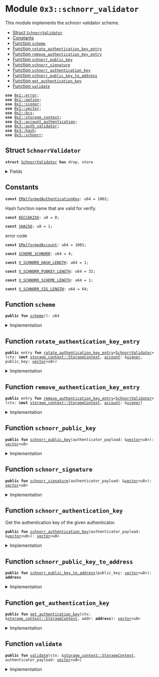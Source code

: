 
<a name="0x3_schnorr_validator"></a>

# Module `0x3::schnorr_validator`

This module implements the schnorr validator scheme.


-  [Struct `SchnorrValidator`](#0x3_schnorr_validator_SchnorrValidator)
-  [Constants](#@Constants_0)
-  [Function `scheme`](#0x3_schnorr_validator_scheme)
-  [Function `rotate_authentication_key_entry`](#0x3_schnorr_validator_rotate_authentication_key_entry)
-  [Function `remove_authentication_key_entry`](#0x3_schnorr_validator_remove_authentication_key_entry)
-  [Function `schnorr_public_key`](#0x3_schnorr_validator_schnorr_public_key)
-  [Function `schnorr_signature`](#0x3_schnorr_validator_schnorr_signature)
-  [Function `schnorr_authentication_key`](#0x3_schnorr_validator_schnorr_authentication_key)
-  [Function `schnorr_public_key_to_address`](#0x3_schnorr_validator_schnorr_public_key_to_address)
-  [Function `get_authentication_key`](#0x3_schnorr_validator_get_authentication_key)
-  [Function `validate`](#0x3_schnorr_validator_validate)


<pre><code><b>use</b> <a href="">0x1::error</a>;
<b>use</b> <a href="">0x1::option</a>;
<b>use</b> <a href="">0x1::signer</a>;
<b>use</b> <a href="">0x1::vector</a>;
<b>use</b> <a href="">0x2::bcs</a>;
<b>use</b> <a href="">0x2::storage_context</a>;
<b>use</b> <a href="account_authentication.md#0x3_account_authentication">0x3::account_authentication</a>;
<b>use</b> <a href="auth_validator.md#0x3_auth_validator">0x3::auth_validator</a>;
<b>use</b> <a href="hash.md#0x3_hash">0x3::hash</a>;
<b>use</b> <a href="schnorr.md#0x3_schnorr">0x3::schnorr</a>;
</code></pre>



<a name="0x3_schnorr_validator_SchnorrValidator"></a>

## Struct `SchnorrValidator`



<pre><code><b>struct</b> <a href="schnorr_validator.md#0x3_schnorr_validator_SchnorrValidator">SchnorrValidator</a> <b>has</b> drop, store
</code></pre>



<details>
<summary>Fields</summary>


<dl>
<dt>
<code>dummy_field: bool</code>
</dt>
<dd>

</dd>
</dl>


</details>

<a name="@Constants_0"></a>

## Constants


<a name="0x3_schnorr_validator_EMalformedAuthenticationKey"></a>



<pre><code><b>const</b> <a href="schnorr_validator.md#0x3_schnorr_validator_EMalformedAuthenticationKey">EMalformedAuthenticationKey</a>: u64 = 1002;
</code></pre>



<a name="0x3_schnorr_validator_KECCAK256"></a>

Hash function name that are valid for verify.


<pre><code><b>const</b> <a href="schnorr_validator.md#0x3_schnorr_validator_KECCAK256">KECCAK256</a>: u8 = 0;
</code></pre>



<a name="0x3_schnorr_validator_SHA256"></a>



<pre><code><b>const</b> <a href="schnorr_validator.md#0x3_schnorr_validator_SHA256">SHA256</a>: u8 = 1;
</code></pre>



<a name="0x3_schnorr_validator_EMalformedAccount"></a>

error code


<pre><code><b>const</b> <a href="schnorr_validator.md#0x3_schnorr_validator_EMalformedAccount">EMalformedAccount</a>: u64 = 1001;
</code></pre>



<a name="0x3_schnorr_validator_SCHEME_SCHNORR"></a>



<pre><code><b>const</b> <a href="schnorr_validator.md#0x3_schnorr_validator_SCHEME_SCHNORR">SCHEME_SCHNORR</a>: u64 = 4;
</code></pre>



<a name="0x3_schnorr_validator_V_SCHNORR_HASH_LENGTH"></a>



<pre><code><b>const</b> <a href="schnorr_validator.md#0x3_schnorr_validator_V_SCHNORR_HASH_LENGTH">V_SCHNORR_HASH_LENGTH</a>: u64 = 1;
</code></pre>



<a name="0x3_schnorr_validator_V_SCHNORR_PUBKEY_LENGTH"></a>



<pre><code><b>const</b> <a href="schnorr_validator.md#0x3_schnorr_validator_V_SCHNORR_PUBKEY_LENGTH">V_SCHNORR_PUBKEY_LENGTH</a>: u64 = 32;
</code></pre>



<a name="0x3_schnorr_validator_V_SCHNORR_SCHEME_LENGTH"></a>



<pre><code><b>const</b> <a href="schnorr_validator.md#0x3_schnorr_validator_V_SCHNORR_SCHEME_LENGTH">V_SCHNORR_SCHEME_LENGTH</a>: u64 = 1;
</code></pre>



<a name="0x3_schnorr_validator_V_SCHNORR_SIG_LENGTH"></a>



<pre><code><b>const</b> <a href="schnorr_validator.md#0x3_schnorr_validator_V_SCHNORR_SIG_LENGTH">V_SCHNORR_SIG_LENGTH</a>: u64 = 64;
</code></pre>



<a name="0x3_schnorr_validator_scheme"></a>

## Function `scheme`



<pre><code><b>public</b> <b>fun</b> <a href="schnorr_validator.md#0x3_schnorr_validator_scheme">scheme</a>(): u64
</code></pre>



<details>
<summary>Implementation</summary>


<pre><code><b>public</b> <b>fun</b> <a href="schnorr_validator.md#0x3_schnorr_validator_scheme">scheme</a>(): u64 {
    <a href="schnorr_validator.md#0x3_schnorr_validator_SCHEME_SCHNORR">SCHEME_SCHNORR</a>
}
</code></pre>



</details>

<a name="0x3_schnorr_validator_rotate_authentication_key_entry"></a>

## Function `rotate_authentication_key_entry`



<pre><code><b>public</b> entry <b>fun</b> <a href="schnorr_validator.md#0x3_schnorr_validator_rotate_authentication_key_entry">rotate_authentication_key_entry</a>&lt;<a href="schnorr_validator.md#0x3_schnorr_validator_SchnorrValidator">SchnorrValidator</a>&gt;(ctx: &<b>mut</b> <a href="_StorageContext">storage_context::StorageContext</a>, <a href="account.md#0x3_account">account</a>: &<a href="">signer</a>, public_key: <a href="">vector</a>&lt;u8&gt;)
</code></pre>



<details>
<summary>Implementation</summary>


<pre><code><b>public</b> entry <b>fun</b> <a href="schnorr_validator.md#0x3_schnorr_validator_rotate_authentication_key_entry">rotate_authentication_key_entry</a>&lt;<a href="schnorr_validator.md#0x3_schnorr_validator_SchnorrValidator">SchnorrValidator</a>&gt;(
    ctx: &<b>mut</b> StorageContext,
    <a href="account.md#0x3_account">account</a>: &<a href="">signer</a>,
    public_key: <a href="">vector</a>&lt;u8&gt;
) {
    // compare newly passed <b>public</b> key <b>with</b> <a href="schnorr.md#0x3_schnorr">schnorr</a> <b>public</b> key length <b>to</b> ensure it's compatible
    <b>assert</b>!(
        <a href="_length">vector::length</a>(&public_key) == <a href="schnorr_validator.md#0x3_schnorr_validator_V_SCHNORR_PUBKEY_LENGTH">V_SCHNORR_PUBKEY_LENGTH</a>,
        <a href="_invalid_argument">error::invalid_argument</a>(<a href="schnorr_validator.md#0x3_schnorr_validator_EMalformedAuthenticationKey">EMalformedAuthenticationKey</a>)
    );

    // ensure that the <a href="schnorr.md#0x3_schnorr">schnorr</a> <b>public</b> key <b>to</b> <b>address</b> isn't matched <b>with</b> the <a href="ed25519.md#0x3_ed25519">ed25519</a> <a href="account.md#0x3_account">account</a> <b>address</b>
    <b>let</b> account_addr = <a href="_address_of">signer::address_of</a>(<a href="account.md#0x3_account">account</a>);
    <b>let</b> schnorr_addr = <a href="schnorr_validator.md#0x3_schnorr_validator_schnorr_public_key_to_address">schnorr_public_key_to_address</a>(public_key);
    <b>assert</b>!(
        account_addr != schnorr_addr,
        <a href="_invalid_argument">error::invalid_argument</a>(<a href="schnorr_validator.md#0x3_schnorr_validator_EMalformedAccount">EMalformedAccount</a>)
    );

    // serialize the <b>address</b> <b>to</b> an auth key and rotate it by calling rotate_authentication_key
    <b>let</b> schnorr_authentication_key = moveos_std::bcs::to_bytes(&schnorr_addr);
    <a href="account_authentication.md#0x3_account_authentication_rotate_authentication_key">account_authentication::rotate_authentication_key</a>&lt;<a href="schnorr_validator.md#0x3_schnorr_validator_SchnorrValidator">SchnorrValidator</a>&gt;(ctx, <a href="account.md#0x3_account">account</a>, schnorr_authentication_key);
}
</code></pre>



</details>

<a name="0x3_schnorr_validator_remove_authentication_key_entry"></a>

## Function `remove_authentication_key_entry`



<pre><code><b>public</b> entry <b>fun</b> <a href="schnorr_validator.md#0x3_schnorr_validator_remove_authentication_key_entry">remove_authentication_key_entry</a>&lt;<a href="schnorr_validator.md#0x3_schnorr_validator_SchnorrValidator">SchnorrValidator</a>&gt;(ctx: &<b>mut</b> <a href="_StorageContext">storage_context::StorageContext</a>, <a href="account.md#0x3_account">account</a>: &<a href="">signer</a>)
</code></pre>



<details>
<summary>Implementation</summary>


<pre><code><b>public</b> entry <b>fun</b> <a href="schnorr_validator.md#0x3_schnorr_validator_remove_authentication_key_entry">remove_authentication_key_entry</a>&lt;<a href="schnorr_validator.md#0x3_schnorr_validator_SchnorrValidator">SchnorrValidator</a>&gt;(ctx: &<b>mut</b> StorageContext, <a href="account.md#0x3_account">account</a>: &<a href="">signer</a>) {
    <a href="account_authentication.md#0x3_account_authentication_remove_authentication_key">account_authentication::remove_authentication_key</a>&lt;<a href="schnorr_validator.md#0x3_schnorr_validator_SchnorrValidator">SchnorrValidator</a>&gt;(ctx, <a href="account.md#0x3_account">account</a>);
}
</code></pre>



</details>

<a name="0x3_schnorr_validator_schnorr_public_key"></a>

## Function `schnorr_public_key`



<pre><code><b>public</b> <b>fun</b> <a href="schnorr_validator.md#0x3_schnorr_validator_schnorr_public_key">schnorr_public_key</a>(authenticator_payload: &<a href="">vector</a>&lt;u8&gt;): <a href="">vector</a>&lt;u8&gt;
</code></pre>



<details>
<summary>Implementation</summary>


<pre><code><b>public</b> <b>fun</b> <a href="schnorr_validator.md#0x3_schnorr_validator_schnorr_public_key">schnorr_public_key</a>(authenticator_payload: &<a href="">vector</a>&lt;u8&gt;): <a href="">vector</a>&lt;u8&gt; {
    <b>let</b> public_key = <a href="_empty">vector::empty</a>&lt;u8&gt;();
    <b>let</b> i = <a href="schnorr_validator.md#0x3_schnorr_validator_V_SCHNORR_SCHEME_LENGTH">V_SCHNORR_SCHEME_LENGTH</a> + <a href="schnorr_validator.md#0x3_schnorr_validator_V_SCHNORR_SIG_LENGTH">V_SCHNORR_SIG_LENGTH</a>;
    <b>while</b> (i &lt; <a href="schnorr_validator.md#0x3_schnorr_validator_V_SCHNORR_SCHEME_LENGTH">V_SCHNORR_SCHEME_LENGTH</a> + <a href="schnorr_validator.md#0x3_schnorr_validator_V_SCHNORR_SIG_LENGTH">V_SCHNORR_SIG_LENGTH</a> + <a href="schnorr_validator.md#0x3_schnorr_validator_V_SCHNORR_PUBKEY_LENGTH">V_SCHNORR_PUBKEY_LENGTH</a>) {
        <b>let</b> value = <a href="_borrow">vector::borrow</a>(authenticator_payload, i);
        <a href="_push_back">vector::push_back</a>(&<b>mut</b> public_key, *value);
        i = i + 1;
    };

    public_key
}
</code></pre>



</details>

<a name="0x3_schnorr_validator_schnorr_signature"></a>

## Function `schnorr_signature`



<pre><code><b>public</b> <b>fun</b> <a href="schnorr_validator.md#0x3_schnorr_validator_schnorr_signature">schnorr_signature</a>(authenticator_payload: &<a href="">vector</a>&lt;u8&gt;): <a href="">vector</a>&lt;u8&gt;
</code></pre>



<details>
<summary>Implementation</summary>


<pre><code><b>public</b> <b>fun</b> <a href="schnorr_validator.md#0x3_schnorr_validator_schnorr_signature">schnorr_signature</a>(authenticator_payload: &<a href="">vector</a>&lt;u8&gt;): <a href="">vector</a>&lt;u8&gt; {
    <b>let</b> sign = <a href="_empty">vector::empty</a>&lt;u8&gt;();
    <b>let</b> i = <a href="schnorr_validator.md#0x3_schnorr_validator_V_SCHNORR_SCHEME_LENGTH">V_SCHNORR_SCHEME_LENGTH</a>;
    <b>while</b> (i &lt; <a href="schnorr_validator.md#0x3_schnorr_validator_V_SCHNORR_SIG_LENGTH">V_SCHNORR_SIG_LENGTH</a> + 1) {
        <b>let</b> value = <a href="_borrow">vector::borrow</a>(authenticator_payload, i);
        <a href="_push_back">vector::push_back</a>(&<b>mut</b> sign, *value);
        i = i + 1;
    };

    sign
}
</code></pre>



</details>

<a name="0x3_schnorr_validator_schnorr_authentication_key"></a>

## Function `schnorr_authentication_key`

Get the authentication key of the given authenticator.


<pre><code><b>public</b> <b>fun</b> <a href="schnorr_validator.md#0x3_schnorr_validator_schnorr_authentication_key">schnorr_authentication_key</a>(authenticator_payload: &<a href="">vector</a>&lt;u8&gt;): <a href="">vector</a>&lt;u8&gt;
</code></pre>



<details>
<summary>Implementation</summary>


<pre><code><b>public</b> <b>fun</b> <a href="schnorr_validator.md#0x3_schnorr_validator_schnorr_authentication_key">schnorr_authentication_key</a>(authenticator_payload: &<a href="">vector</a>&lt;u8&gt;): <a href="">vector</a>&lt;u8&gt; {
    <b>let</b> public_key = <a href="schnorr_validator.md#0x3_schnorr_validator_schnorr_public_key">schnorr_public_key</a>(authenticator_payload);
    <b>let</b> addr = <a href="schnorr_validator.md#0x3_schnorr_validator_schnorr_public_key_to_address">schnorr_public_key_to_address</a>(public_key);
    moveos_std::bcs::to_bytes(&addr)
}
</code></pre>



</details>

<a name="0x3_schnorr_validator_schnorr_public_key_to_address"></a>

## Function `schnorr_public_key_to_address`



<pre><code><b>public</b> <b>fun</b> <a href="schnorr_validator.md#0x3_schnorr_validator_schnorr_public_key_to_address">schnorr_public_key_to_address</a>(public_key: <a href="">vector</a>&lt;u8&gt;): <b>address</b>
</code></pre>



<details>
<summary>Implementation</summary>


<pre><code><b>public</b> <b>fun</b> <a href="schnorr_validator.md#0x3_schnorr_validator_schnorr_public_key_to_address">schnorr_public_key_to_address</a>(public_key: <a href="">vector</a>&lt;u8&gt;): <b>address</b> {
    <b>let</b> bytes = <a href="_singleton">vector::singleton</a>((<a href="schnorr_validator.md#0x3_schnorr_validator_SCHEME_SCHNORR">SCHEME_SCHNORR</a> <b>as</b> u8));
    <a href="_append">vector::append</a>(&<b>mut</b> bytes, public_key);
    moveos_std::bcs::to_address(hash::blake2b256(&bytes))
}
</code></pre>



</details>

<a name="0x3_schnorr_validator_get_authentication_key"></a>

## Function `get_authentication_key`



<pre><code><b>public</b> <b>fun</b> <a href="schnorr_validator.md#0x3_schnorr_validator_get_authentication_key">get_authentication_key</a>(ctx: &<a href="_StorageContext">storage_context::StorageContext</a>, addr: <b>address</b>): <a href="">vector</a>&lt;u8&gt;
</code></pre>



<details>
<summary>Implementation</summary>


<pre><code><b>public</b> <b>fun</b> <a href="schnorr_validator.md#0x3_schnorr_validator_get_authentication_key">get_authentication_key</a>(ctx: &StorageContext, addr: <b>address</b>): <a href="">vector</a>&lt;u8&gt; {
    <b>let</b> auth_key_option = <a href="account_authentication.md#0x3_account_authentication_get_authentication_key">account_authentication::get_authentication_key</a>&lt;<a href="schnorr_validator.md#0x3_schnorr_validator_SchnorrValidator">SchnorrValidator</a>&gt;(ctx, addr);
    <b>if</b> (<a href="_is_some">option::is_some</a>(&auth_key_option)) {
        <a href="_extract">option::extract</a>(&<b>mut</b> auth_key_option)
    }<b>else</b> {
        //<b>if</b> AuthenticationKey does not exist, <b>return</b> addr <b>as</b> authentication key
        moveos_std::bcs::to_bytes(&addr)
    }
}
</code></pre>



</details>

<a name="0x3_schnorr_validator_validate"></a>

## Function `validate`



<pre><code><b>public</b> <b>fun</b> <a href="schnorr_validator.md#0x3_schnorr_validator_validate">validate</a>(ctx: &<a href="_StorageContext">storage_context::StorageContext</a>, authenticator_payload: <a href="">vector</a>&lt;u8&gt;)
</code></pre>



<details>
<summary>Implementation</summary>


<pre><code><b>public</b> <b>fun</b> <a href="schnorr_validator.md#0x3_schnorr_validator_validate">validate</a>(ctx: &StorageContext, authenticator_payload: <a href="">vector</a>&lt;u8&gt;) {
    // TODO handle non-<a href="ed25519.md#0x3_ed25519">ed25519</a> auth key and <b>address</b> relationship
    // <b>let</b> auth_key = <a href="schnorr_validator.md#0x3_schnorr_validator_schnorr_authentication_key">schnorr_authentication_key</a>(&authenticator_payload);
    // <b>let</b> auth_key_in_account = <a href="schnorr_validator.md#0x3_schnorr_validator_get_authentication_key">get_authentication_key</a>(ctx, <a href="_sender">storage_context::sender</a>(ctx));
    // <b>assert</b>!(
    //    auth_key_in_account == auth_key,
    //    <a href="auth_validator.md#0x3_auth_validator_error_invalid_account_auth_key">auth_validator::error_invalid_account_auth_key</a>()
    // );
    <b>assert</b>!(
        <a href="schnorr.md#0x3_schnorr_verify">schnorr::verify</a>(
            &<a href="schnorr_validator.md#0x3_schnorr_validator_schnorr_signature">schnorr_signature</a>(&authenticator_payload),
            &<a href="schnorr_validator.md#0x3_schnorr_validator_schnorr_public_key">schnorr_public_key</a>(&authenticator_payload),
            &<a href="_tx_hash">storage_context::tx_hash</a>(ctx),
            <a href="schnorr_validator.md#0x3_schnorr_validator_SHA256">SHA256</a>,
        ),
        <a href="auth_validator.md#0x3_auth_validator_error_invalid_account_auth_key">auth_validator::error_invalid_account_auth_key</a>()
    );
}
</code></pre>



</details>
